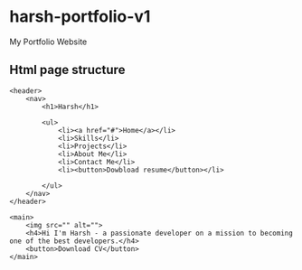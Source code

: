 # harsh-portfolio-v1
My Portfolio Website

## Html page structure

<!DOCTYPE html>
<html lang="en">

<head>
    <meta charset="UTF-8">
    <meta name="viewport" content="width=device-width, initial-scale=1.0">
    <title>Harsh's Portfolio Website</title>
    <!-- <link type="stylesheet" href="style.css"> -->
</head>

<body>

    <header>
        <nav>
            <h1>Harsh</h1>
            
            <ul>
                <li><a href="#">Home</a></li>
                <li>Skills</li>
                <li>Projects</li>
                <li>About Me</li>
                <li>Contact Me</li>
                <li><button>Dowbload resume</button></li>

            </ul>
        </nav>
    </header>

    <main>
        <img src="" alt="">
        <h4>Hi I'm Harsh - a passionate developer on a mission to becoming one of the best developers.</h4>
        <button>Download CV</button>
    </main>

</body>

</html>
